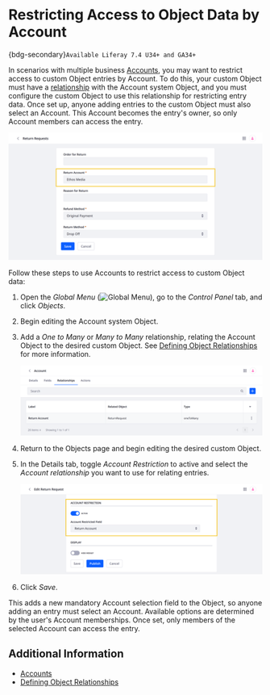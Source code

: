 # Restricting Access to Object Data by Account

{bdg-secondary}`Available Liferay 7.4 U34+ and GA34+`

In scenarios with multiple business [Accounts](../../../users-and-permissions/accounts.md), you may want to restrict access to custom Object entries by Account. To do this, your custom Object must have a [relationship](./defining-object-relationships.md) with the Account system Object, and you must configure the custom Object to use this relationship for restricting entry data. Once set up, anyone adding entries to the custom Object must also select an Account. This Account becomes the entry's owner, so only Account members can access the entry.

![Restrict access to custom Object entries by Account.](./restricting-access-to-object-data-by-account/images/01.png)

Follow these steps to use Accounts to restrict access to custom Object data:

1. Open the *Global Menu* (![Global Menu](../../../images/icon-applications-menu.png)), go to the *Control Panel* tab, and click *Objects*.

1. Begin editing the Account system Object.

1. Add a *One to Many* or *Many to Many* relationship, relating the Account Object to the desired custom Object. See [Defining Object Relationships](./defining-object-relationships.md) for more information.

   ![Relate the Account system Object to the desired custom Object.](./restricting-access-to-object-data-by-account/images/02.png)

1. Return to the Objects page and begin editing the desired custom Object.

1. In the Details tab, toggle *Account Restriction* to active and select the *Account relationship* you want to use for relating entries.

   ![Toggle Account Restriction to active and select the Account relationship you want to use.](./restricting-access-to-object-data-by-account/images/03.png)

1. Click *Save*.

This adds a new mandatory Account selection field to the Object, so anyone adding an entry must select an Account. Available options are determined by the user's Account memberships. Once set, only members of the selected Account can access the entry.

## Additional Information

* [Accounts](../../../users-and-permissions/accounts.md)
* [Defining Object Relationships](./defining-object-relationships.md)

